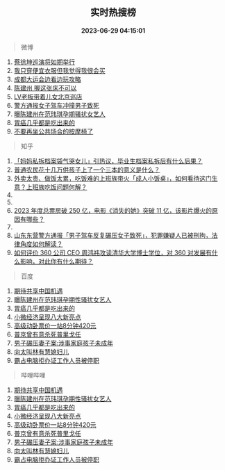 <div align="center"><h2>实时热搜榜</h2><h4>2023-06-29 04:15:01</h4></div>

> 微博  

1. [蔡徐坤巡演将如期举行](https://s.weibo.com/weibo?q=%E8%94%A1%E5%BE%90%E5%9D%A4%E5%B7%A1%E6%BC%94%E5%B0%86%E5%A6%82%E6%9C%9F%E4%B8%BE%E8%A1%8C&t=31&band_rank=1&Refer=top)<br />
2. [我只穿便宜衣服但我觉得我很会买](https://s.weibo.com/weibo?q=%E6%88%91%E5%8F%AA%E7%A9%BF%E4%BE%BF%E5%AE%9C%E8%A1%A3%E6%9C%8D%E4%BD%86%E6%88%91%E8%A7%89%E5%BE%97%E6%88%91%E5%BE%88%E4%BC%9A%E4%B9%B0&t=31&band_rank=2&Refer=top)<br />
3. [成都大运会边看边玩攻略](https://s.weibo.com/weibo?q=%23%E6%88%90%E9%83%BD%E5%A4%A7%E8%BF%90%E4%BC%9A%E8%BE%B9%E7%9C%8B%E8%BE%B9%E7%8E%A9%E6%94%BB%E7%95%A5%23&t=31&band_rank=3&Refer=top)<br />
4. [陈建州 喔这张床不可以](https://s.weibo.com/weibo?q=%E9%99%88%E5%BB%BA%E5%B7%9E%20%E5%96%94%E8%BF%99%E5%BC%A0%E5%BA%8A%E4%B8%8D%E5%8F%AF%E4%BB%A5&t=31&band_rank=4&Refer=top)<br />
5. [LV老板带着儿女北京巡店](https://s.weibo.com/weibo?q=%23LV%E8%80%81%E6%9D%BF%E5%B8%A6%E7%9D%80%E5%84%BF%E5%A5%B3%E5%8C%97%E4%BA%AC%E5%B7%A1%E5%BA%97%23&t=31&band_rank=5&Refer=top)<br />
6. [警方通报女子驾车冲撞男子致死](https://s.weibo.com/weibo?q=%23%E8%AD%A6%E6%96%B9%E9%80%9A%E6%8A%A5%E5%A5%B3%E5%AD%90%E9%A9%BE%E8%BD%A6%E5%86%B2%E6%92%9E%E7%94%B7%E5%AD%90%E8%87%B4%E6%AD%BB%23&t=31&band_rank=6&Refer=top)<br />
7. [曝陈建州在范玮琪孕期骚扰女艺人](https://s.weibo.com/weibo?q=%23%E6%9B%9D%E9%99%88%E5%BB%BA%E5%B7%9E%E5%9C%A8%E8%8C%83%E7%8E%AE%E7%90%AA%E5%AD%95%E6%9C%9F%E9%AA%9A%E6%89%B0%E5%A5%B3%E8%89%BA%E4%BA%BA%23&t=31&band_rank=7&Refer=top)<br />
8. [胃癌几乎都是吃出来的](https://s.weibo.com/weibo?q=%23%E8%83%83%E7%99%8C%E5%87%A0%E4%B9%8E%E9%83%BD%E6%98%AF%E5%90%83%E5%87%BA%E6%9D%A5%E7%9A%84%23&t=31&band_rank=8&Refer=top)<br />
9. [不要再坐公共场合的按摩椅了](https://s.weibo.com/weibo?q=%23%E4%B8%8D%E8%A6%81%E5%86%8D%E5%9D%90%E5%85%AC%E5%85%B1%E5%9C%BA%E5%90%88%E7%9A%84%E6%8C%89%E6%91%A9%E6%A4%85%E4%BA%86%23&t=31&band_rank=9&Refer=top)<br />

> 知乎  

1. [「妈妈私拆档案袋气哭女儿」引热议，毕业生档案私拆后有什么后果？](https://www.zhihu.com/question/608989364)<br />
2. [普通农民花十几万供孩子上了一个三本的意义是什么？](https://www.zhihu.com/question/601925776)<br />
3. [外卖太贵、做饭太累，吃饭难的上班族带火「成人小饭桌」，如何看待这门生意？上班族吃饭问题何解？](https://www.zhihu.com/question/607821291)<br />
4. []()<br />
5. []()<br />
6. [2023 年度总票房破 250 亿，电影《消失的她》突破 11 亿，该影片爆火的原因有哪些？](https://www.zhihu.com/question/608722094)<br />
7. []()<br />
8. [山东东营警方通报「男子驾车反复碾压女子致死」，犯罪嫌疑人已被刑拘，法律角度如何解读？](https://www.zhihu.com/question/609117132)<br />
9. [如何评价 360 公司 CEO 周鸿祎攻读清华大学博士学位，对 360 对发展有什么影响，对此你有什么期待？](https://www.zhihu.com/question/609075165)<br />

> 百度  

1. [期待共享中国机遇](https://www.baidu.com/s?wd=%E6%9C%9F%E5%BE%85%E5%85%B1%E4%BA%AB%E4%B8%AD%E5%9B%BD%E6%9C%BA%E9%81%87&sa=fyb_news&rsv_dl=fyb_news)<br />
2. [曝陈建州在范玮琪孕期性骚扰女艺人](https://www.baidu.com/s?wd=%E6%9B%9D%E9%99%88%E5%BB%BA%E5%B7%9E%E5%9C%A8%E8%8C%83%E7%8E%AE%E7%90%AA%E5%AD%95%E6%9C%9F%E6%80%A7%E9%AA%9A%E6%89%B0%E5%A5%B3%E8%89%BA%E4%BA%BA&sa=fyb_news&rsv_dl=fyb_news)<br />
3. [胃癌几乎都是吃出来的](https://www.baidu.com/s?wd=%E8%83%83%E7%99%8C%E5%87%A0%E4%B9%8E%E9%83%BD%E6%98%AF%E5%90%83%E5%87%BA%E6%9D%A5%E7%9A%84&sa=fyb_news&rsv_dl=fyb_news)<br />
4. [小微经济呈现八大新亮点](https://www.baidu.com/s?wd=%E5%B0%8F%E5%BE%AE%E7%BB%8F%E6%B5%8E%E5%91%88%E7%8E%B0%E5%85%AB%E5%A4%A7%E6%96%B0%E4%BA%AE%E7%82%B9&sa=fyb_news&rsv_dl=fyb_news)<br />
5. [高级动卧票价一站8分钟420元](https://www.baidu.com/s?wd=%E9%AB%98%E7%BA%A7%E5%8A%A8%E5%8D%A7%E7%A5%A8%E4%BB%B7%E4%B8%80%E7%AB%998%E5%88%86%E9%92%9F420%E5%85%83&sa=fyb_news&rsv_dl=fyb_news)<br />
6. [普京曾有意杀死普里戈任](https://www.baidu.com/s?wd=%E6%99%AE%E4%BA%AC%E6%9B%BE%E6%9C%89%E6%84%8F%E6%9D%80%E6%AD%BB%E6%99%AE%E9%87%8C%E6%88%88%E4%BB%BB&sa=fyb_news&rsv_dl=fyb_news)<br />
7. [男子碾压妻子案:涉事家庭孩子未成年](https://www.baidu.com/s?wd=%E7%94%B7%E5%AD%90%E7%A2%BE%E5%8E%8B%E5%A6%BB%E5%AD%90%E6%A1%88%3A%E6%B6%89%E4%BA%8B%E5%AE%B6%E5%BA%AD%E5%AD%A9%E5%AD%90%E6%9C%AA%E6%88%90%E5%B9%B4&sa=fyb_news&rsv_dl=fyb_news)<br />
8. [向太叫林有慧媳妇儿](https://www.baidu.com/s?wd=%E5%90%91%E5%A4%AA%E5%8F%AB%E6%9E%97%E6%9C%89%E6%85%A7%E5%AA%B3%E5%A6%87%E5%84%BF&sa=fyb_news&rsv_dl=fyb_news)<br />
9. [霸占电脑拒办证工作人员被停职](https://www.baidu.com/s?wd=%E9%9C%B8%E5%8D%A0%E7%94%B5%E8%84%91%E6%8B%92%E5%8A%9E%E8%AF%81%E5%B7%A5%E4%BD%9C%E4%BA%BA%E5%91%98%E8%A2%AB%E5%81%9C%E8%81%8C&sa=fyb_news&rsv_dl=fyb_news)<br />

> 哔哩哔哩  

1. [期待共享中国机遇](https://www.baidu.com/s?wd=%E6%9C%9F%E5%BE%85%E5%85%B1%E4%BA%AB%E4%B8%AD%E5%9B%BD%E6%9C%BA%E9%81%87&sa=fyb_news&rsv_dl=fyb_news)<br />
2. [曝陈建州在范玮琪孕期性骚扰女艺人](https://www.baidu.com/s?wd=%E6%9B%9D%E9%99%88%E5%BB%BA%E5%B7%9E%E5%9C%A8%E8%8C%83%E7%8E%AE%E7%90%AA%E5%AD%95%E6%9C%9F%E6%80%A7%E9%AA%9A%E6%89%B0%E5%A5%B3%E8%89%BA%E4%BA%BA&sa=fyb_news&rsv_dl=fyb_news)<br />
3. [胃癌几乎都是吃出来的](https://www.baidu.com/s?wd=%E8%83%83%E7%99%8C%E5%87%A0%E4%B9%8E%E9%83%BD%E6%98%AF%E5%90%83%E5%87%BA%E6%9D%A5%E7%9A%84&sa=fyb_news&rsv_dl=fyb_news)<br />
4. [小微经济呈现八大新亮点](https://www.baidu.com/s?wd=%E5%B0%8F%E5%BE%AE%E7%BB%8F%E6%B5%8E%E5%91%88%E7%8E%B0%E5%85%AB%E5%A4%A7%E6%96%B0%E4%BA%AE%E7%82%B9&sa=fyb_news&rsv_dl=fyb_news)<br />
5. [高级动卧票价一站8分钟420元](https://www.baidu.com/s?wd=%E9%AB%98%E7%BA%A7%E5%8A%A8%E5%8D%A7%E7%A5%A8%E4%BB%B7%E4%B8%80%E7%AB%998%E5%88%86%E9%92%9F420%E5%85%83&sa=fyb_news&rsv_dl=fyb_news)<br />
6. [普京曾有意杀死普里戈任](https://www.baidu.com/s?wd=%E6%99%AE%E4%BA%AC%E6%9B%BE%E6%9C%89%E6%84%8F%E6%9D%80%E6%AD%BB%E6%99%AE%E9%87%8C%E6%88%88%E4%BB%BB&sa=fyb_news&rsv_dl=fyb_news)<br />
7. [男子碾压妻子案:涉事家庭孩子未成年](https://www.baidu.com/s?wd=%E7%94%B7%E5%AD%90%E7%A2%BE%E5%8E%8B%E5%A6%BB%E5%AD%90%E6%A1%88%3A%E6%B6%89%E4%BA%8B%E5%AE%B6%E5%BA%AD%E5%AD%A9%E5%AD%90%E6%9C%AA%E6%88%90%E5%B9%B4&sa=fyb_news&rsv_dl=fyb_news)<br />
8. [向太叫林有慧媳妇儿](https://www.baidu.com/s?wd=%E5%90%91%E5%A4%AA%E5%8F%AB%E6%9E%97%E6%9C%89%E6%85%A7%E5%AA%B3%E5%A6%87%E5%84%BF&sa=fyb_news&rsv_dl=fyb_news)<br />
9. [霸占电脑拒办证工作人员被停职](https://www.baidu.com/s?wd=%E9%9C%B8%E5%8D%A0%E7%94%B5%E8%84%91%E6%8B%92%E5%8A%9E%E8%AF%81%E5%B7%A5%E4%BD%9C%E4%BA%BA%E5%91%98%E8%A2%AB%E5%81%9C%E8%81%8C&sa=fyb_news&rsv_dl=fyb_news)<br />
